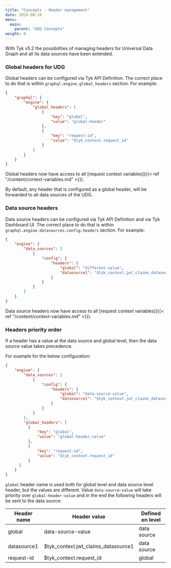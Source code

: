 ```yaml
---
title: "Concepts - Header management"
date: 2020-08-28
menu:
  main:
    parent: "UDG Concepts"
weight: 0
---
```

With Tyk v5.2 the possibilities of managing headers for Universal Data Graph and all its data sources have been extended.

### Global headers for UDG

Global headers can be configured via Tyk API Definition. The correct place to do that is within `graphql.engine.global_headers` section. For example:

```json
{
    "graphql": {
        "engine": {
            "global_headers": [
                {
                    "key": "global",
                    "value": "global-header"
                },
                {
                    "key": "request-id",
                    "value": "$tyk_context.request_id"
                }
            ]
        }
    }
}
```

Global headers now have access to all [request context variables]({{< ref "/content/context-variables.md" >}}).

By default, any header that is configured as a global header, will be forwarded to all data sources of the UDG.

### Data source headers

Data source headers can be configured via Tyk API Definition and via Tyk Dashboard UI. The correct place to do that is within `graphql.engine.datasources.config.headers` section. For example:

```json
{
    "engine": {
        "data_sources": [
            {
                "config": {
                    "headers": {
                        "global": "different-value",
                        "datasource1": "$tyk_context.jwt_claims_datasource1"
                    }
                }
            }
        ]
    }
}
```

Data source headers now have access to all [request context variables]({{< ref "/content/context-variables.md" >}}).

### Headers priority order

If a header has a value at the data source and global level, then the data source value takes precedence.

For example for the below configuration:

```json
{
    "engine": {
        "data_sources": [
            {
                "config": {
                    "headers": {
                        "global": "data-source-value",
                        "datasource1": "$tyk_context.jwt_claims_datasource1"
                    }
                }
            }
        ],
        "global_headers": [
          {
              "key": "global",
              "value": "global-header-value"
          },
          {
              "key": "request-id",
              "value": "$tyk_context.request_id"
          }
      ]
    }
}
```

`global` header name is used both for global level and data source level header, but the values are different. Value `data-source-value` will take priority over `global-header-value` and in the end the following headers will be sent to the data source:

| Header name | Header value                        | Defined on level |
|-------------|-------------------------------------|------------------|
| global      | data-source-value                   | data source      |
| datasource1 | $tyk_context.jwt_claims_datasource1 | data source      |
| request-id  | $tyk_context.request_id             | global           |